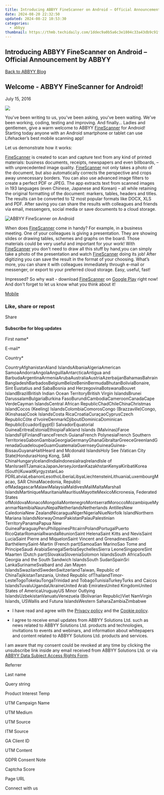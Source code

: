 ```yaml
---
title: Introducing ABBYY FineScanner on Android – Official Announcement by ABBYY
date: 2024-08-20 22:32:50
updated: 2024-08-22 10:53:30
categories:
  - abbyy
thumbnail: https://thmb.techidaily.com/1ddec9a0b5a6c3e1804c33a43db9c91ffd9d92f92510209406429341a2fb6bc6.jpg
---
```


## Introducing ABBYY FineScanner on Android – Official Announcement by ABBYY

[Back to ABBYY Blog](https://tools.techidaily.com/abbyy/products/)

## Welcome - ABBYY FineScanner for Android!

July 15, 2016

![](https://static2.abbyy.com/abbyycommedia/28778/siri-ios-13.png) 

You've been writing to us, you've been asking, you've been waiting. We've been working, coding, testing and improving. And finally... Ladies and gentlemen, give a warm welcome to ABBYY [FineScanner](http://qrs.ly/3f56xfu) for Android! Starting today anyone with an Android smartphone or tablet can use Lifehacker’s best mobile scanning app!

Let us demonstrate how it works:

[FineScanner](http://qrs.ly/3f56xfu) is created to scan and capture text from any kind of printed materials: business documents, receipts, newspapers and even billboards, – with unprecedented image quality. [FineScanner](http://qrs.ly/3f56xfu) not only takes a photo of the document, but also automatically corrects the perspective and crops away unnecessary borders. You can also use advanced image filters to create a perfect PDF or JPEG. The app extracts text from scanned images in 193 languages (even Chinese, Japanese and Korean) – all while retaining the original formatting of the document: markers, tables, headers and titles. The results can be converted to 12 most popular formats like DOCX, XLS and PDF. After saving you can share the results with colleagues and friends via email, messengers, social media or save documents to a cloud storage.

![ABBYY FineScanner on Android](https://static1.abbyy.com/abbyycommedia/25863/fs_banner_650x330_en3.png)

When does [FineScanner](http://qrs.ly/3f56xfu) come in handy? For example, in a business meeting. One of your colleagues is giving a presentation. They are showing slides or drawing tables, schemes and graphs on the board. Those materials could be very useful and important for your work! With [FineScanner](http://qrs.ly/3f56xfu) you don't need to draw all this stuff by hand,you can simply take a photo of the presentation and watch [FineScanner](http://qrs.ly/3f56xfu) doing its job! After digitizing you can save the result in the format of your choosing. What’s more, you can share it with colleagues immediately through e-mail or messenger, or export to your preferred cloud storage. Easy, useful, fast!

Impressed? So why wait - download [FineScanner](http://qrs.ly/3f56xfu) on [Google Play](https://play.google.com/store/apps/details?id=com.abbyy.mobile.finescanner.free&referrer=utm%5Fsource%3Dmobileblogen%26utm%5Fmedium%3Dpost%26utm%5Fcampaign%3Dfsandroid-launch) right now! And don't forget to let us know what you think about it!

[Mobile](https://tools.techidaily.com/abbyy/products/) 

### Like, share or repost

Share 

#### Subscribe for blog updates

First name\*

E-mail\*

Сountry\*

СountryAfghanistanAland IslandsAlbaniaAlgeriaAmerican SamoaAndorraAngolaAnguillaAntarcticaAntigua and BarbudaArgentinaArmeniaArubaAustraliaAustriaAzerbaijanBahamasBahrainBangladeshBarbadosBelgiumBelizeBeninBermudaBhutanBoliviaBonaire, Sint Eustatius and SabaBosnia and HerzegovinaBotswanaBouvet IslandBrazilBritish Indian Ocean TerritoryBritish Virgin IslandsBrunei DarussalamBulgariaBurkina FasoBurundiCambodiaCameroonCanadaCape VerdeCayman IslandsCentral African RepublicChadChileChinaChristmas IslandCocos (Keeling) IslandsColombiaComorosCongo (Brazzaville)Congo, (Kinshasa)Cook IslandsCosta RicaCroatiaCuraçaoCyprusCzech RepublicCôte d'IvoireDenmarkDjiboutiDominicaDominican RepublicEcuadorEgyptEl SalvadorEquatorial GuineaEritreaEstoniaEthiopiaFalkland Islands (Malvinas)Faroe IslandsFijiFinlandFranceFrench GuianaFrench PolynesiaFrench Southern TerritoriesGabonGambiaGeorgiaGermanyGhanaGibraltarGreeceGreenlandGrenadaGuadeloupeGuamGuatemalaGuernseyGuineaGuinea-BissauGuyanaHaitiHeard and Mcdonald IslandsHoly See (Vatican City State)HondurasHong Kong, SAR ChinaHungaryIcelandIndiaIndonesiaIraqIrelandIsle of ManIsraelITJamaicaJapanJerseyJordanKazakhstanKenyaKiribatiKorea (South)KuwaitKyrgyzstanLao PDRLatviaLebanonLesothoLiberiaLibyaLiechtensteinLithuaniaLuxembourgMacao, SAR ChinaMacedonia, Republic ofMadagascarMalawiMalaysiaMaldivesMaliMaltaMarshall IslandsMartiniqueMauritaniaMauritiusMayotteMexicoMicronesia, Federated States ofMoldovaMonacoMongoliaMontenegroMontserratMoroccoMozambiqueMyanmarNamibiaNauruNepalNetherlandsNetherlands AntillesNew CaledoniaNew ZealandNicaraguaNigerNigeriaNiueNorfolk IslandNorthern Mariana IslandsNorwayOmanPakistanPalauPalestinian TerritoryPanamaPapua New GuineaParaguayPeruPhilippinesPitcairnPolandPortugalPuerto RicoQatarRomaniaRwandaRéunionSaint HelenaSaint Kitts and NevisSaint LuciaSaint Pierre and MiquelonSaint Vincent and GrenadinesSaint-BarthélemySaint-Martin (French part)SamoaSan MarinoSao Tome and PrincipeSaudi ArabiaSenegalSerbiaSeychellesSierra LeoneSingaporeSint Maarten (Dutch part)SlovakiaSloveniaSolomon IslandsSouth AfricaSouth Georgia and the South Sandwich IslandsSouth SudanSpainSri LankaSurinameSvalbard and Jan Mayen IslandsSwazilandSwedenSwitzerlandTaiwan, Republic of ChinaTajikistanTanzania, United Republic ofThailandTimor-LesteTogoTokelauTongaTrinidad and TobagoTunisiaTurkeyTurks and Caicos IslandsTuvaluUgandaUkraineUnited Arab EmiratesUnited KingdomUnited States of AmericaUruguayUS Minor Outlying IslandsUzbekistanVanuatuVenezuela (Bolivarian Republic)Viet NamVirgin Islands, USWallis and Futuna IslandsWestern SaharaZambiaZimbabwe

* I have read and agree with the [Privacy policy](https://tools.techidaily.com/abbyy/products/) and the [Cookie policy](https://tools.techidaily.com/abbyy/products/).

* I agree to receive email updates from ABBYY Solutions Ltd. such as news related to ABBYY Solutions Ltd. products and technologies, invitations to events and webinars, and information about whitepapers and content related to ABBYY Solutions Ltd. products and services.  
    
I am aware that my consent could be revoked at any time by clicking the unsubscribe link inside any email received from ABBYY Solutions Ltd. or via [ABBYY Data Subject Access Rights Form](https://tools.techidaily.com/abbyy/products/).

Referrer

Last name

Query string

Product Interest Temp

UTM Campaign Name

UTM Medium

UTM Source

ITM Source

GA Client ID

UTM Content

GDPR Consent Note

Captcha Score

Page URL

Connect with us

<ins class="adsbygoogle"
     style="display:block"
     data-ad-format="autorelaxed"
     data-ad-client="ca-pub-7571918770474297"
     data-ad-slot="1223367746"></ins>



<ins class="adsbygoogle"
     style="display:block"
     data-ad-client="ca-pub-7571918770474297"
     data-ad-slot="8358498916"
     data-ad-format="auto"
     data-full-width-responsive="true"></ins>
